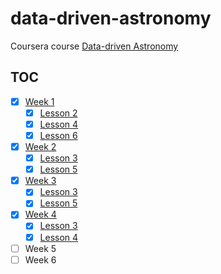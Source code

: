 # data-driven-astronomy

Coursera course [Data-driven Astronomy][1]

## TOC

- [x] [Week 1](week1)
  - [x] [Lesson 2](week1/lesson2.ipynb)
  - [x] [Lesson 4](week1/lesson4.ipynb)
  - [x] [Lesson 6](week1/lesson6.ipynb)
- [x] [Week 2](week2)
  - [x] [Lesson 3](week2/lesson3.ipynb)
  - [x] [Lesson 5](week2/lesson5.ipynb)
- [x] [Week 3](week3)
  - [x] [Lesson 3](week3/lesson3.ipynb)
  - [x] [Lesson 5](week3/lesson5.ipynb)
- [x] [Week 4](week4)
  - [x] [Lesson 3](week4/lesson3.ipynb)
  - [x] [Lesson 4](week4/lesson4.ipynb)
- [ ] Week 5
- [ ] Week 6

 [1]: https://www.coursera.org/learn/data-driven-astronomy/